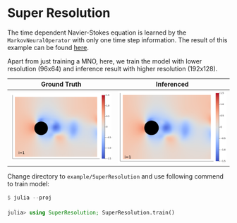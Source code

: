 # Super Resolution

The time dependent Navier-Stokes equation is learned by the `MarkovNeuralOperator` with only one time step information.
The result of this example can be found [here](https://foldfelis.github.io/NeuralOperators.jl/dev/assets/notebook/super_resolution_mno.jl.html).

Apart from just training a MNO, here, we train the model with lower resolution (96x64) and inference result with higher resolution (192x128).

| **Ground Truth** | **Inferenced** |
|:----------------:|:--------------:|
| ![](gallery/ans.gif) | ![](gallery/inferenced.gif) |

Change directory to `example/SuperResolution` and use following commend to train model:

```julia
$ julia --proj

julia> using SuperResolution; SuperResolution.train()
```
